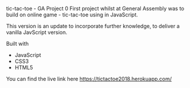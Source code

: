 tic-tac-toe - GA Project 0
First project whilst at General Assembly was to build on online game - tic-tac-toe using in JavaScript.

This version is an update to incorporate further knowledge, to deliver a vanilla JavScript version. 

Built with
- JavaScript
- CSS3
- HTML5

You can find the live link here https://tictactoe2018.herokuapp.com/



